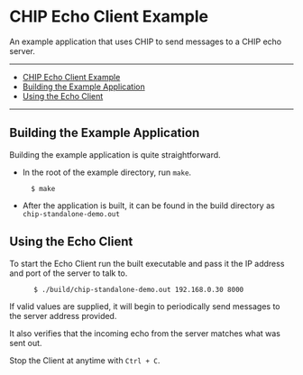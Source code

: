 # CHIP Echo Client Example

An example application that uses CHIP to send messages to a CHIP echo server.

---

-   [CHIP Echo Client Example](#chip-wifi-echo-client-example)
-   [Building the Example Application](#building-the-example-application)
-   [Using the Echo Client](#using-the-echo-client)

---

## Building the Example Application

Building the example application is quite straightforward.

-   In the root of the example directory, run `make`.

          $ make

-   After the application is built, it can be found in the build directory as
    `chip-standalone-demo.out`

## Using the Echo Client

To start the Echo Client run the built executable and pass it the IP address and
port of the server to talk to.

          $ ./build/chip-standalone-demo.out 192.168.0.30 8000

If valid values are supplied, it will begin to periodically send messages to the
server address provided.

It also verifies that the incoming echo from the server matches what was sent
out.

Stop the Client at anytime with `Ctrl + C`.
